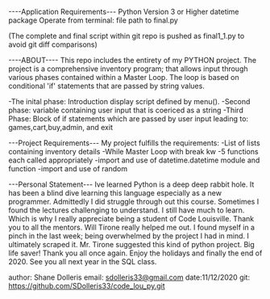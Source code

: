----Application Requirements---
Python Version 3 or Higher
datetime package
Operate from terminal: file path to final.py

(The complete and final script within git repo is pushed as final1_1.py to avoid git diff comparisons)


----ABOUT---- 
This repo includes the entirety of my PYTHON project. The project is a comprehensive inventory program; that allows input through various phases contained within a Master Loop. The loop is based on conditional 'if' statements that are passed by string values.

-The inital phase: Introduction display script defined by menu().
-Second phase: variable containing user input that is coericed as a string 
-Third Phase: Block of if statements which are passed by user input leading to: games,cart,buy,admin, and exit

---Project Requirements---
My project fulfills the requirements: -List of lists containing inventory details -While Master Loop with break kw -5 functions each called appropriately -import and use of datetime.datetime module and function -import and use of random


---Personal Statement---
Ive learned Python is a deep deep rabbit hole. It has been a blind dive learning this language especially as a new programmer. Admittedly I did struggle through out this course. Sometimes I found the lectures challenging to understand. I still have much to learn. Which is why I really appreciate being a student of Code Louisville. Thank you to all the mentors. Will Tirone really helped me out. I found myself in a pinch in the last week; being overwhelmed by the project I had in mind. I ultimately scraped it. Mr. Tirone suggested this kind of python project. Big life saver! Thank you all once again. Enjoy the holidays and finally the end of 2020. See you all next year in the SQL class.


author: Shane Dolleris email: sdolleris33@gmail.com date:11/12/2020 git: https://github.com/SDolleris33/code_lou_py.git